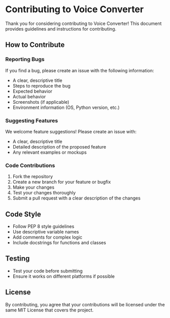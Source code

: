 # Contributing to Voice Converter

Thank you for considering contributing to Voice Converter! This document provides guidelines and instructions for contributing.

## How to Contribute

### Reporting Bugs

If you find a bug, please create an issue with the following information:

- A clear, descriptive title
- Steps to reproduce the bug
- Expected behavior
- Actual behavior
- Screenshots (if applicable)
- Environment information (OS, Python version, etc.)

### Suggesting Features

We welcome feature suggestions! Please create an issue with:

- A clear, descriptive title
- Detailed description of the proposed feature
- Any relevant examples or mockups

### Code Contributions

1. Fork the repository
2. Create a new branch for your feature or bugfix
3. Make your changes
4. Test your changes thoroughly
5. Submit a pull request with a clear description of the changes

## Code Style

- Follow PEP 8 style guidelines
- Use descriptive variable names
- Add comments for complex logic
- Include docstrings for functions and classes

## Testing

- Test your code before submitting
- Ensure it works on different platforms if possible

## License

By contributing, you agree that your contributions will be licensed under the same MIT License that covers the project. 